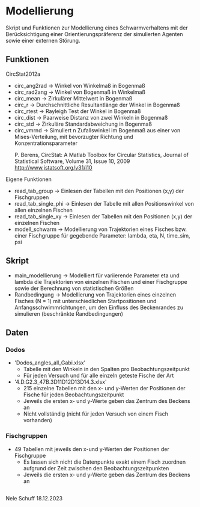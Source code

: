 # Modellierung
Skript und Funktionen zur Modellierung eines Schwarmverhaltens mit der Berücksichtigung einer Orientierungspräferenz der simulierten Agenten sowie einer externen Störung.

## Funktionen
CircStat2012a
- circ_ang2rad           -> Winkel von Winkelmaß in Bogenmaß
- circ_rad2ang           -> Winkel von Bogenmaß in Winkelmaß
- circ_mean              -> Zirkulärer Mittelwert in Bogenmaß
- circ_r                 -> Durchschnittliche Resultantlänge der Winkel in Bogenmaß
- circ_rtest             -> Rayleigh Test der Winkel in Bogenmaß
- circ_dist              -> Paarweise Distanz von zwei Winkeln in Bogenmaß
- circ_std               -> Zirkuläre Standardabweichung in Bogenmaß
- circ_vmrnd             -> Simuliert n Zufallswinkel im Bogenmaß aus einer von Mises-Verteilung, mit bevorzugter 
                            Richtung und Konzentrationsparameter </p>
P. Berens, CircStat: A Matlab Toolbox for Circular Statistics, Journal of Statistical Software, Volume 31, Issue 10, 2009
http://www.jstatsoft.org/v31/i10

Eigene Funktionen
- read_tab_group         -> Einlesen der Tabellen mit den Positionen (x,y) der Fischgruppen
- read_tab_single_phi    -> Einlesen der Tabelle mit allen Positionswinkel von allen einzelnen Fischen
- read_tab_single_xy     -> Einlesen der Tabellen mit den Positionen (x,y) der einzelnen Fischen
- modell_schwarm         -> Modellierung von Trajektorien eines Fisches bzw. einer Fischgruppe für gegebende Parameter: lambda, eta, N, time_sim, psi 

## Skript
- main_modellierung        -> Modelliert für variierende Parameter eta und lambda die Trajektorien von einzelnen Fischen und 
                            einer Fischgruppe sowie der Berechnung von 
                            statistischen Größen
- Randbedingung            -> Modellierung von Trajektorien eines einzelnen Fisches (N = 1) mit unterschiedlichen Startpositionen und Anfangsschwimmrichtungen, um den Einfluss des Beckenrandes zu simulieren (beschränkte Randbedingungen)

## Daten
### Dodos
- 'Dodos_angles_all_Gabi.xlsx'
  - Tabelle mit den Winkeln in den Spalten pro Beobachtungszeitpunkt 
  - Für jeden Versuch und für alle einzeln geteste Fische der Art 
- '4.D.G2.3_47B.3D11D12D13D14.3.xlsx'
  - 215 einzelne Tabellen mit den x- und y-Werten der Positionen der Fische 
  für jeden Beobachtungszeitpunkt
  - Jeweils die ersten x- und y-Werte geben das Zentrum des Beckens an
  - Nicht vollständig (nicht für jeden Versuch von einem Fisch vorhanden)

### Fischgruppen
- 49 Tabellen mit jeweils den x-und y-Werten der Positionen der Fischgruppe
  - Es lassen sich nicht die Datenpunkte exakt einem Fisch zuordnen 
     aufgrund der Zeit zwischen den Beobachtungszeitpunkten
  - Jeweils die ersten x- und y-Werte geben das Zentrum des Beckens an

##
Nele Schuff
18.12.2023
